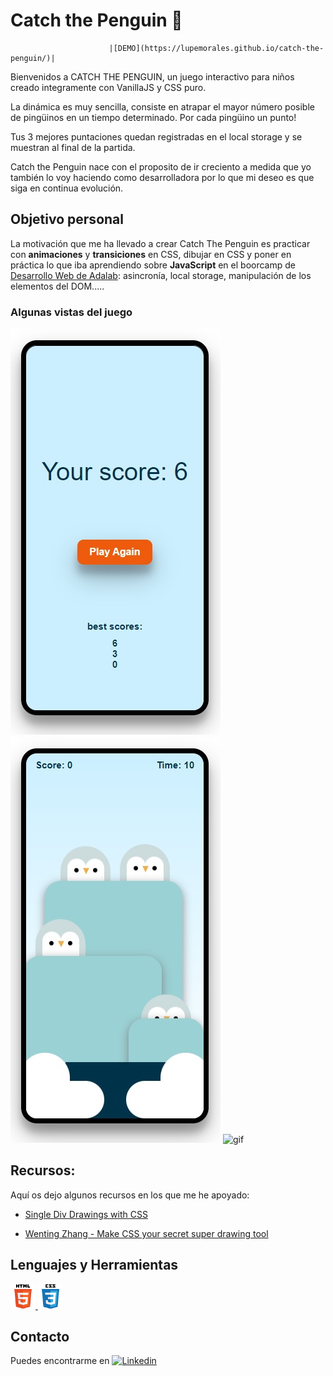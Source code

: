 # Catch the Penguin :penguin:
                          |[DEMO](https://lupemorales.github.io/catch-the-penguin/)|
Bienvenidos a CATCH THE PENGUIN, un juego interactivo para niños creado integramente con VanillaJS y CSS puro.

La dinámica es muy sencilla, consiste en atrapar el mayor número posible de pingüinos en un tiempo determinado. Por cada pingüino un punto!

Tus 3 mejores puntaciones quedan registradas en el local storage y se muestran al final de la partida.


Catch the Penguin nace con el proposito de ir creciento a medida que yo también lo voy haciendo como desarrolladora por lo que mi deseo es que siga en continua evolución.

## Objetivo personal

La motivación que me ha llevado a crear  Catch The Penguin es practicar con **animaciones** y **transiciones** en CSS, dibujar en CSS y poner en práctica lo que iba aprendiendo sobre **JavaScript** en el boorcamp de[ Desarrollo Web de Adalab](https://adalab.es/bootcamp-programacion/): asincronía, local storage, manipulación de los elementos del DOM.....


### Algunas vistas del juego

  

![Mobile](./assets/view2.png)
![Mobile](./assets/view3.png)
![gif](./assets/video.gif)


## Recursos:
Aquí os dejo algunos recursos en los que me he apoyado:
<div>

<a  href="https://hacks.mozilla.org/2014/09/single-div-drawings-with-css/"  target="_blank">

- Single Div Drawings with CSS </br>

</a>

<a  href="https://www.youtube.com/watch?v=Y0_FMCji3iE"  target="_blank">

- Wenting Zhang - Make CSS your secret super drawing tool

</a>


</div>





## Lenguajes y Herramientas

<p align="left"> <a href="https://www.w3.org/html/" target="_blank"> <img src="https://raw.githubusercontent.com/devicons/devicon/master/icons/html5/html5-original-wordmark.svg" alt="html5" width="40" height="40"/> </a> <a href="https://www.w3schools.com/css/" target="_blank"> <img src="https://raw.githubusercontent.com/devicons/devicon/master/icons/css3/css3-original-wordmark.svg" alt="css3" width="40" height="40"/> </a>    </p>

## Contacto
Puedes encontrarme en [![Linkedin](https://i.stack.imgur.com/gVE0j.png) ](https://www.linkedin.com/in/lupe-morales/)